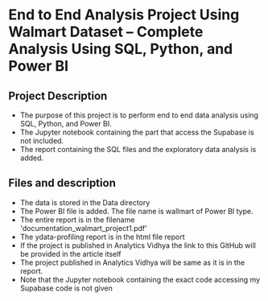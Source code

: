 # End to End Analysis Project Using Walmart Dataset – Complete Analysis Using SQL, Python, and Power BI

## Project Description
* The purpose of this project is to perform end to end data analysis using SQL, Python, and Power BI.
* The Jupyter notebook containing the part that access the Supabase is not included.
* The report containing the SQL files and the exploratory data analysis is added.

## Files and description
* The data is stored in the Data directory
* The Power BI file is added. The file name is wallmart of Power BI type.
* The entire report is in the filename 'documentation_walmart_project1.pdf'
* The ydata-profiling report is in the html file report 
* If the project is published in Analytics Vidhya the link to this GitHub will be provided in the article itself
* The project published in Analytics Vidhya will be same as it is in the report. 
* Note that the Jupyter notebook containing the exact code accessing my Supabase code is not given

